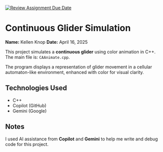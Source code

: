 [![Review Assignment Due Date](https://classroom.github.com/assets/deadline-readme-button-22041afd0340ce965d47ae6ef1cefeee28c7c493a6346c4f15d667ab976d596c.svg)](https://classroom.github.com/a/StQAS8iq)

# Continuous Glider Simulation  
**Name:** Kellen Knop 
**Date:** April 16, 2025

This project simulates a **continuous glider** using color animation in C++.  
The main file is: `CAAnimate.cpp`.

The program displays a representation of glider movement in a cellular automaton-like environment, enhanced with color for visual clarity.

## Technologies Used

- C++
- Copilot (GitHub)
- Gemini (Google)

## Notes

I used AI assistance from **Copilot** and **Gemini** to help me write and debug code for this project.
